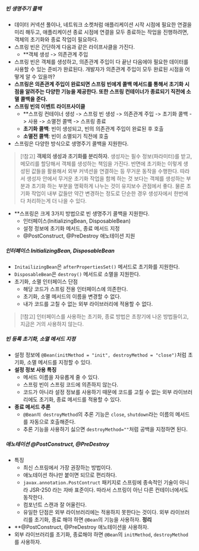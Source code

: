 ##### 빈 생명주기 콜백
- 데이터 커넥션 풀이나, 네트워크 소켓처럼 애플리케이션 시작 시점에 필요한 연결을 미리 해두고, 애플리케이션 종료 시점에 연결을 모두 종료하는 작업을 진행하려면, 객체의 초기화와 종료 작업이 필요하다.
- 스프링 빈은 간단하게 다음과 같은 라이프사클을 가진다.
	- **객체 생성 -> 의존관계 주입
- 스프링 빈은 객체를 생성하고, 의존관계 주입이 다 끝난 다음에야 필요한 데이터를 사용할 수 있는 준비가 완료된다. 개발자가 의존관계 주입이 모두 완료된 시점을 어떻게 알 수 있을까?
- **스프링은 의존관계 주입이 완료되면 스프링 빈에게 콜백 메서드를 통해서 초기화 시점을 알려주는 다양한 기능을 제공한다. 또한 스프링 컨테이너가 종료되기 직전에 소멸 콜백을 준다.** 
- **스프링 빈의 이벤트 라이프사이클**
	- **스프링 컨테이너 생성 -> 스프링 빈 생성 -> 의존관계 주입 -> 초기화 콜백 -> 사용 -> 소멸전 콜백 -> 스프링 종료
	- **초기화 콜백**: 빈이 생성되고, 빈의 의존관계 주입이 완료된 후 호출
	- **소멸전 콜백**: 빈이 소멸되기 직전에 호출
- 스프링은 다양한 방식으로 생명주기 콜백을 지원한다.
> [!참고]
> **객체의 생성과 초기화를 분리하자.**
> 생성자는 필수 정보(파라미터)를 받고, 메모리를 할당해서 객체를 생성하는 책임을 가진다. 반면에 초기화는 이렇게 생성된 값들을 활용해서 외부 커넥션을 연결하는 등 무거운 동작을 수행한다.
> 따라서 생성자 안에서 무거운 초기화 작업을 함께 하는 것 보다는 객체를 생성하는 부분과 초기화 하는 부분을 명확하게 나누는 것이 유지보수 관점에서 좋다. 물론 초기화 작업이 내부 값들만 약간 변경하는 정도로 단순한 경우 생성자에서 한번에 다 처리하는게 더 나을 수 있다.
- **스프링은 크게 3가지 방법으로 빈 생명주기 콜백을 지원한다.
	- 인터페이스(InitializingBean, DisposableBean)
	- 설정 정보에 초기화 메서드, 종료 메서드 지정
	- @PostConstruct, @PreDestroy 애노테이션 지원
##### 인터페이스 InitializingBean, DisposableBean
- `InitailizingBean`은 `afterPropertiesSet()` 메서드로 초기화를 지원한다.
- `DisposableBean`은 `destroy()` 메서드로 소멸을 지원한다.
- 초기화, 소멸 인터페이스 단점
	- 해당 코드가 스프링 전용 인터페이스에 의존한다.
	- 초기화, 소멸 메서드의 이름을 변경할 수 없다.
	- 내가 코드를 고칠 수 없는 외부 라이브러리에 적용할 수 없다.
>[!참고]
>인터페이스를 사용하는 초기화, 종료 방법은 초창기에 나온 방법들이고, 지금은 거의 사용하지 않는다.
##### 빈 등록 초기화, 소멸 메서드 지정
- 설정 정보에 `@Bean(initMethod = "init", destroyMethod = "close")`처럼 초기화, 소멸 메서드를 지정할 수 있다.
- **설정 정보 사용 특징**
	- 메서드 이름을 자유롭게 줄 수 있다.
	- 스프링 빈이 스프링 코드에 의존하지 않는다.
	- 코드가 아니라 설정 정보를 사용하기 때문에 코드를 고칠 수 없는 외부 라이브러리에도 초기화, 종료 메서드를 적용할 수 있다.
- **종료 메서드 추론**
	- `@Bean의 destroyMethod`의 추론 기능은 `close`, `shutdown`라는 이름의 메서드를 자동으로 호출해준다.
	- 추론 기능을 사용하기 싫으면 `destroyMethod=""`처럼 공백을 지정하면 된다.
##### 애노테이션 @PostConstruct, @PreDestroy
- 특징
	- 최신 스프링에서 가장 권장하는 방법이다.
	- 애노테이션 하나만 붙이면 되므로 편리하다.
	- `javax.annotation.PostContruct` 패키지로 스프링에 종속적인 기술이 아니라 JSR-250 라는 자바 표준이다. 따라서 스프링이 아닌 다른 컨테이너에서도 동작한다.
	- 컴포넌트 스캔과 잘 어울린다.
	- 유일한 단점은 외부 라이브러리에는 적용하지 못한다는 것이다. 외부 라이브러리를 초기화, 종료 해야 하면 `@Bean`의 기능을 사용하자.
**정리**
- **@PostConstruct, @PreDestroy 애노테이션을 사용하자.
- 외부 라이브러리를 초기화, 종료해야 하면 `@Bean`의 `initMethod`, `destroyMethod`를 사용하자.

